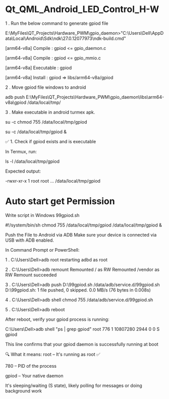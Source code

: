 # Qt_QML_Android_LED_Control_H-W

1 . Run the below command to generate gpiod file 

E:\MyFiles\QT_Projects\Hardware_PWM\gpio_daemon>"C:\Users\Dell\AppData\Local\Android\Sdk\ndk\27.0.12077973\ndk-build.cmd" 

[arm64-v8a] Compile        : gpiod <= gpio_daemon.c 

[arm64-v8a] Compile        : gpiod <= gpio_mmio.c 

[arm64-v8a] Executable     : gpiod 

[arm64-v8a] Install        : gpiod => libs/arm64-v8a/gpiod 

2 . Move gpiod file windows to android 

adb push E:\MyFiles\QT_Projects\Hardware_PWM\gpio_daemon\libs\arm64-v8a\gpiod /data/local/tmp/ 

3 . Make executable in android turmex apk. 

su -c chmod 755 /data/local/tmp/gpiod 

su -c /data/local/tmp/gpiod & 

✅ 1. Check if gpiod exists and is executable

In Termux, run:

ls -l /data/local/tmp/gpiod

Expected output:

-rwxr-xr-x 1 root root ... /data/local/tmp/gpiod

# Auto start get Permission

Write script in Windows 99gpiod.sh
 
#!/system/bin/sh
chmod 755 /data/local/tmp/gpiod
/data/local/tmp/gpiod &


Push the File to Android via ADB
Make sure your device is connected via USB with ADB enabled.

In Command Prompt or PowerShell:

1 . C:\Users\Dell>adb root
restarting adbd as root

2 . C:\Users\Dell>adb remount
Remounted / as RW
Remounted /vendor as RW
Remount succeeded

3 . C:\Users\Dell>adb push D:\99gpiod.sh /data/adb/service.d/99gpiod.sh
D:\99gpiod.sh: 1 file pushed, 0 skipped. 0.0 MB/s (76 bytes in 0.008s)

4 . C:\Users\Dell>adb shell chmod 755 /data/adb/service.d/99gpiod.sh

5 . C:\Users\Dell>adb reboot

After reboot, verify your gpiod process is running:

C:\Users\Dell>adb shell "ps | grep gpiod"
root           776     1   10807280   2944 0                   0 S gpiod

This line confirms that your gpiod daemon is successfully running at boot

🔍 What it means:
root – It's running as root ✅

780 – PID of the process

gpiod – Your native daemon

It's sleeping/waiting (S state), likely polling for messages or doing background work
